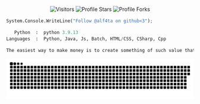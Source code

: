 <p align="center"><img src="https://gpvc.arturio.dev/alf4ta" alt="Visitors"></a>
<img src="https://img.shields.io/badge/dynamic/json?&label=Total%20Stars&color=bb2527&style=flat&style=for-the-badge&query=%24.stars&url=https://api.github-star-counter.workers.dev/user/alf4ta" alt="Profile Stars"></a>
<img src="https://img.shields.io/badge/dynamic/json?&label=Total%20Forks&color=bb2527&style=flat&style=for-the-badge&query=%24.forks&url=https://api.github-star-counter.workers.dev/user/alf4ta" alt="Profile Forks"></a>

```python
System.Console.WriteLine("Follow @alf4ta on github<3");
```

```python
   Python  :  python 3.9.13
Languages  :  Python, Java, Js, Batch, HTML/CSS, CSharp, Cpp
```

```HTML
The easiest way to make money is to create something of such value that everybody wants and go out and give and create value, the money comes automatically
```

<a href="[https://discord.gg/S7sb24pCzn](https://www.youtube.com/watch?v=dQw4w9WgXcQ)" target="_blank"><img src="https://github.com/alf4ta/snake/blob/main/github-contribution-grid-snake.svg" alt="snake"></a>
